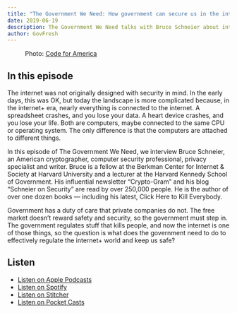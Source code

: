 ```yaml
---
title: "The Government We Need: How government can secure us in the internet+ era"
date: 2019-06-19
description: The Government We Need talks with Bruce Schneier about internet+ security and government’s role in keeping us safe.
author: GovFresh
---
```


<!-- image {"id":25323,"sizeSlug":"full"} -->
<figure class="wp-block-image size-full"><figcaption>Photo: <a href="https://www.flickr.com/photos/codeforamerica/47995635633/">Code for America</a></figcaption></figure>
<!-- /image -->

<!-- heading -->
<h2>In this episode</h2>
<!-- /heading -->

<!-- paragraph -->
<p>The internet was not originally designed with security in mind. In the early days, this was OK, but today the landscape is more complicated because, in the internet+ era, nearly everything is connected to the internet. A spreadsheet crashes, and you lose your data. A heart device crashes, and you lose your life. Both are computers, maybe connected to the same CPU or operating system. The only difference is that the computers are attached to different things.</p>
<!-- /paragraph -->

<!-- paragraph -->
<p>In this episode of The Government We Need, we interview Bruce Schneier, an American cryptographer, computer security professional, privacy specialist and writer. Bruce is a fellow at the Berkman Center for Internet &amp; Society at Harvard University and a lecturer at the Harvard Kennedy School of Government. His influential newsletter “Crypto-Gram” and his blog “Schneier on Security” are read by over 250,000 people. He is the author of over one dozen books — including his latest, Click Here to Kill Everybody.</p>
<!-- /paragraph -->

<!-- paragraph -->
<p>Government has a duty of care that private companies do not. The free market doesn’t reward safety and security, so the government must step in. The government regulates stuff that kills people, and now the internet is one of those things, so the question is what does the government need to do to effectively regulate the internet+ world and keep us safe?</p>
<!-- /paragraph -->

<!-- heading -->
<h2>Listen</h2>
<!-- /heading -->

<!-- list -->
<ul><li><a href="https://podcasts.apple.com/us/podcast/the-government-we-need/id1468169431">Listen on Apple Podcasts</a></li><li><a href="https://open.spotify.com/show/7jZIZh0oxJeq9jPheo9eJq">Listen on Spotify</a></li><li><a href="https://www.stitcher.com/s?fid=427823&amp;refid=stpr">Listen on Stitcher</a></li><li><a href="https://pca.st/WQa8">Listen on Pocket Casts</a></li></ul>
<!-- /list -->
